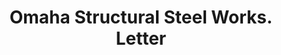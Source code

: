 ---
doi: 10.7916/D8M05HG0
date_other: '1914'
date_other_textual: '1914'
form: correspondence
genre:
- Letters (correspondence)
name:
- Omaha Structural Steel Works
object_in_context_url: https://biggert.cul.columbia.edu/items/view/ave_biggert_00761
subject_hierarchical_geographic:
- Omaha, Nebraska, United States
subject_name:
- Omaha Structural Steel Works
title: Omaha Structural Steel Works. Letter
sort_title: Omaha Structural Steel Works. Letter
call_number: ave_biggert_00761
coordinates:
- 41.25,-96.0
pid: ave_biggert_00761
identifiers: ave_biggert_00761
thumbnail: https://derivativo-2.library.columbia.edu/iiif/2/ldpd:345403/full/!256,256/0/native.jpg
permalink: "/items/ave_biggert_00761/"
layout: iiif-image-page
---